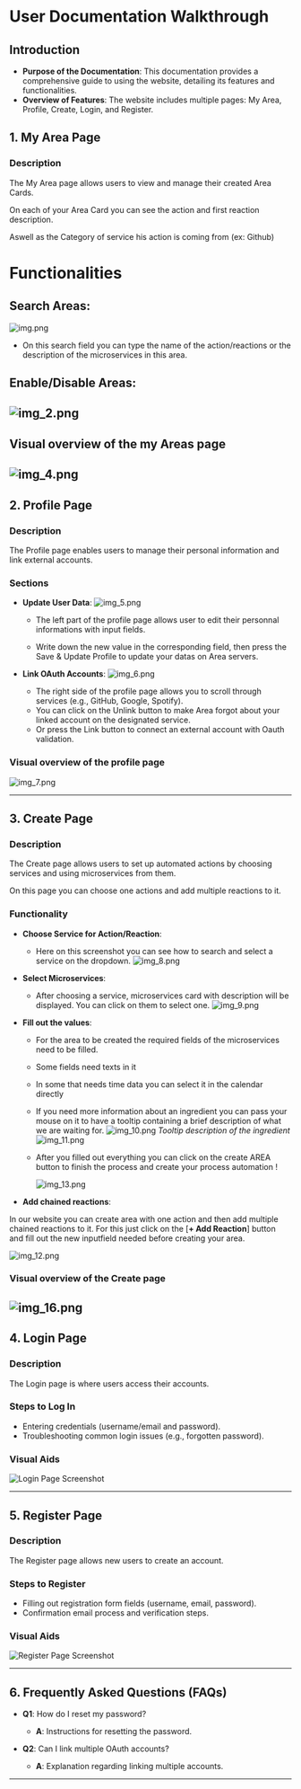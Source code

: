 # User Documentation Walkthrough

## Introduction
- **Purpose of the Documentation**: This documentation provides a comprehensive guide to using the website, detailing its features and functionalities.
- **Overview of Features**: The website includes multiple pages: My Area, Profile, Create, Login, and Register.

## 1. My Area Page
### Description
The My Area page allows users to view and manage their created Area Cards.

On each of your Area Card you can see the action and first reaction description.

Aswell as the Category of service his action is coming from (ex: Github)
# Functionalities
## **Search Areas**:
![img.png](img.png)
- On this search field you can type the name of the action/reactions or the description of the microservices in this area.
## **Enable/Disable Areas**:
![img_2.png](img_2.png)
- 
## Visual overview of the my Areas page
![img_4.png](img_4.png)
---

## 2. Profile Page
### Description
The Profile page enables users to manage their personal information and link external accounts.

### Sections
- **Update User Data**:
![img_5.png](img_5.png)
    - The left part of the profile page allows user to edit their personnal informations with input fields.
   
    - Write down the new value in the corresponding field, then press the Save & Update Profile to update your datas on Area servers.


- **Link OAuth Accounts**:
![img_6.png](img_6.png)
    - The right side of the profile page allows you to scroll through services (e.g., GitHub, Google, Spotify).
    - You can click on the Unlink button to make Area forgot about your linked account on the designated service.
    - Or press the Link button to connect an external account with Oauth validation.

### Visual overview of the profile page
![img_7.png](img_7.png)

---

## 3. Create Page
### Description
The Create page allows users to set up automated actions by choosing services and using microservices from them.

On this page you can choose one actions and add multiple reactions to it.
### Functionality
- **Choose Service for Action/Reaction**:
    - Here on this screenshot you can see how to search and select a service on the dropdown.
![img_8.png](img_8.png)
- **Select Microservices**:
    - After choosing a service, microservices card with description will be displayed. You can click on them to select one.
![img_9.png](img_9.png)
- **Fill out the values**:
    - For the area to be created the required fields of the microservices need to be filled.
    - Some fields need texts in it
    - In some that needs time data you can select it in the calendar directly
    - If you need more information about an ingredient you can pass your mouse on it to have a tooltip containing a brief description of what we are waiting for.
![img_10.png](img_10.png)
*Tooltip description of the ingredient*
![img_11.png](img_11.png)
    - After you filled out everything you can click on the create AREA button to finish the process and create your process automation !

        ![img_13.png](img_13.png)

- **Add chained reactions**:

In our website you can create area with one action and then add multiple chained reactions to it.
For this just click on the [**+ Add Reaction**] button and fill out the new inputfield needed before creating your area.

![img_12.png](img_12.png)

### Visual overview of the Create page
![img_16.png](img_16.png)
---

## 4. Login Page
### Description
The Login page is where users access their accounts.

### Steps to Log In
- Entering credentials (username/email and password).
- Troubleshooting common login issues (e.g., forgotten password).

### Visual Aids
![Login Page Screenshot](link-to-screenshot)

---

## 5. Register Page
### Description
The Register page allows new users to create an account.

### Steps to Register
- Filling out registration form fields (username, email, password).
- Confirmation email process and verification steps.

### Visual Aids
![Register Page Screenshot](link-to-screensh![img_14.png](img_14.png)ot)

---

## 6. Frequently Asked Questions (FAQs)
- **Q1**: How do I reset my password?
    - **A**: Instructions for resetting the password.

- **Q2**: Can I link multiple OAuth accounts?
    - **A**: Explanation regarding linking multiple accounts.

---
